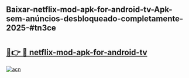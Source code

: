 ## Baixar-netflix-mod-apk-for-android-tv-Apk-sem-anúncios-desbloqueado-completamente-2025-#tn3ce

# <h2><a href="https://ainizakaria.my?title=netflix-mod-apk-for-android-tv&ref=20M">🔗👉 🔴 netflix-mod-apk-for-android-tv</a></h2>

[![acn](https://github.com/user-attachments/assets/0f9c940e-d8b0-45ae-aac7-cd30a18b3e1c)](https://ainizakaria.my?title=netflix-mod-apk-for-android-tv&ref=20M)

